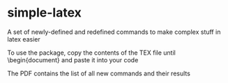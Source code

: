# simple-latex
A set of newly-defined and redefined commands to make complex stuff in latex easier

To use the package, copy the contents of the TEX file until \begin{document} and paste it into your code

The PDF contains the list of all new commands and their results

